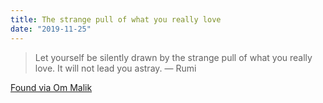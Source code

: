 ```yaml
---
title: The strange pull of what you really love
date: "2019-11-25"
---
```


> Let yourself be silently drawn by the strange pull of what you really love. It will not lead you astray.
> — Rumi

[Found via Om Malik](https://om.co/2019/11/05/what-you-really-love/)
